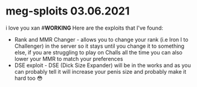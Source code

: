 # meg-sploits 03.06.2021
i love you xan
#**WORKING**
Here are the exploits that I've found:
- Rank and MMR Changer - allows you to change your rank (i.e Iron I to Challenger) in the server so it stays until you change it to something else, if you are struggling to play on Challs all the time you can also lower your MMR to match your preferences
- DSE exploit -  DSE (Dick Size Expander) will be in the works and as you can probably tell it will increase your penis size and probably make it hard too 😳
